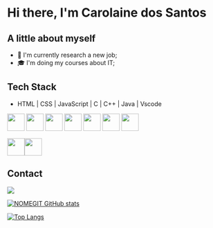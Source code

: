 # Hi there, I'm Carolaine dos Santos 

## A little about myself

- 💼 I'm currently research a new job;
- 🎓 I'm doing my courses about IT;

##  Tech Stack 
 
- HTML | CSS | JavaScript | C | C++ | Java | Vscode 

<img src="https://cdn.jsdelivr.net/gh/devicons/devicon/icons/cplusplus/cplusplus-line.svg" width="40" height="40"/> <img 
src="https://cdn.jsdelivr.net/gh/devicons/devicon/icons/c/c-original.svg" width="40" height="40"/>
<img src="https://cdn.jsdelivr.net/gh/devicons/devicon/icons/java/java-original.svg" width="40" height="40" />
<img src="https://cdn.jsdelivr.net/gh/devicons/devicon/icons/mysql/mysql-original.svg" width="40" height="40"/>
<img src="https://cdn.jsdelivr.net/gh/devicons/devicon/icons/css3/css3-plain.svg" width="40" height="40"/>
<img src="https://cdn.jsdelivr.net/gh/devicons/devicon/icons/javascript/javascript-plain.svg" width="40" height="40" />
<img src="https://cdn.jsdelivr.net/gh/devicons/devicon/icons/html5/html5-original.svg" width="40" height="40" />



<img src="https://cdn.jsdelivr.net/gh/devicons/devicon/icons/github/github-original-wordmark.svg" width="40" height="40"/><img
src="https://cdn.jsdelivr.net/gh/devicons/devicon/icons/vscode/vscode-original.svg" width="40" height="40"/>
          

## Contact

<div>

<a href="https://www.linkedin.com/in/carolaine-dos-santos-0ab300231/" target="_blank"><img src="https://img.shields.io/badge/-LinkedIn-%230077B5?style=for-the-badge&logo=linkedin&logoColor=white" target="_blank"></a>   
</div>                  
     
[![NOMEGIT GitHub stats](https://github-readme-stats.vercel.app/api?username=carolainesantos&show_icons=true&theme=midnight-purple)
](https://github.com/carolainesantos/) 

[![Top Langs](https://github-readme-stats.vercel.app/api/top-langs/?username=carolainesantos&show&layout=compact&theme=midnight-purple)](https://github.com/carolainesantos/)


